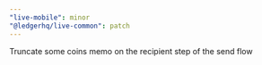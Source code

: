 ```yaml
---
"live-mobile": minor
"@ledgerhq/live-common": patch
---
```


Truncate some coins memo on the recipient step of the send flow
